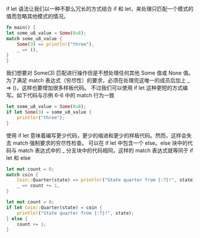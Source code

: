 if let 语法让我们以一种不那么冗长的方式结合 if 和 let，来处理只匹配一个模式的值而忽略其他模式的情况。
```rust
fn main() {
let some_u8_value = Some(0u8);
match some_u8_value {
    Some(3) => println!("three"),
    _ => (),
}
}
```
我们想要对 Some(3) 匹配进行操作但是不想处理任何其他 Some<u8> 值或 None 值。为了满足 match 表达式（穷尽性）的要求，必须在处理完这唯一的成员后加上 _ => ()，这样也要增加很多样板代码。
不过我们可以使用 if let 这种更短的方式编写。如下代码与示例 6-6 中的 match 行为一致
```rust
let some_u8_value = Some(0u8);
if let Some(3) = some_u8_value {
    println!("three");
}

```
使用 if let 意味着编写更少代码，更少的缩进和更少的样板代码。然而，这样会失去 match 强制要求的穷尽性检查。
可以在 if let 中包含一个 else。else 块中的代码与 match 表达式中的 _ 分支块中的代码相同，这样的 match 表达式就等同于 if let 和 else
```rust
let mut count = 0;
match coin {
    Coin::Quarter(state) => println!("State quarter from {:?}!", state),
    _ => count += 1,
}

let mut count = 0;
if let Coin::Quarter(state) = coin {
    println!("State quarter from {:?}!", state);
} else {
    count += 1;
}
```